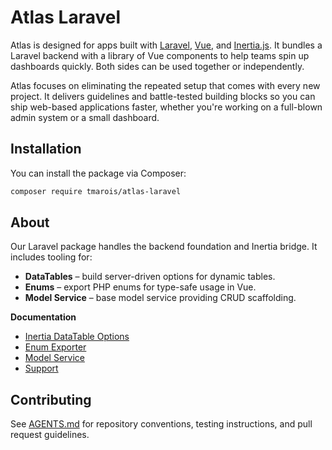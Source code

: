 # Atlas Laravel

Atlas is designed for apps built with [Laravel](https://laravel.com), [Vue](https://vuejs.org), and [Inertia.js](https://inertiajs.com). It bundles a Laravel backend with a library of Vue components to help teams spin up dashboards quickly. Both sides can be used together or independently.

Atlas focuses on eliminating the repeated setup that comes with every new project. It delivers guidelines and battle-tested building blocks so you can ship web-based applications faster, whether you're working on a full-blown admin system or a small dashboard.

## Installation

You can install the package via Composer:

```bash
composer require tmarois/atlas-laravel
```

## About

Our Laravel package handles the backend foundation and Inertia bridge. It includes tooling for:

- **DataTables** – build server-driven options for dynamic tables.
- **Enums** – export PHP enums for type-safe usage in Vue.
- **Model Service** – base model service providing CRUD scaffolding.

**Documentation**

- [Inertia DataTable Options](docs/inertia-data-table-options.md)
- [Enum Exporter](docs/enum-exporter.md)
- [Model Service](docs/model-service.md)
- [Support](docs/support.md)

## Contributing

See [AGENTS.md](AGENTS.md) for repository conventions, testing instructions, and pull request guidelines.